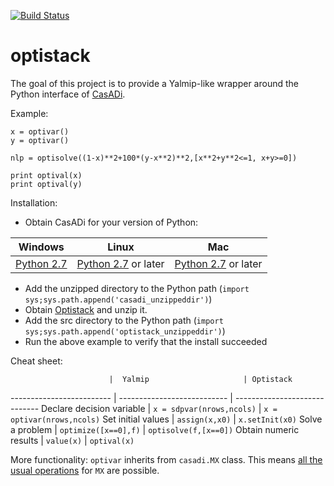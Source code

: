 [![Build Status](https://travis-ci.org/casadi/python-optistack.png?branch=master)](https://travis-ci.org/casadi/python-optistack)

# optistack
The goal of this project is to provide a Yalmip-like wrapper around the Python interface of [CasADi](http://casadi.org).

Example:
```mpython
x = optivar()
y = optivar()

nlp = optisolve((1-x)**2+100*(y-x**2)**2,[x**2+y**2<=1, x+y>=0])

print optival(x)
print optival(y)
```

Installation:
 * Obtain CasADi for your version of Python:

Windows   |   Linux     |    Mac
----------|-------------|--------------
[Python 2.7](http://files.casadi.org/2.4.2/windows/casadi-py27-np1.9.1-v2.4.2.zip)  |    [Python 2.7](http://files.casadi.org/2.4.2/linux/casadi-py27-np1.9.1-v2.4.2.tar.gz) or later      | [Python 2.7](http://files.casadi.org/2.4.2/osx/casadi-py27-np1.9.1-v2.4.2.tar.gz) or later

 * Add the unzipped directory to the Python path (`import sys;sys.path.append('casadi_unzippeddir')`)
 * Obtain [Optistack](https://github.com/casadi/python-optistack/archive/master.zip) and unzip it.
 * Add the src directory to the Python path (`import sys;sys.path.append('optistack_unzippeddir')`)
 * Run the above example to verify that the install succeeded


Cheat sheet:

                          |  Yalmip                     | Optistack
------------------------- | --------------------------- | -----------------------------
Declare decision variable | `x = sdpvar(nrows,ncols)`   | `x = optivar(nrows,ncols)`
Set initial values        | `assign(x,x0)`              | `x.setInit(x0)`
Solve a problem           | `optimize([x==0],f)`        | `optisolve(f,[x==0])`
Obtain numeric results    | `value(x)`                  | `optival(x)`


More functionality:
`optivar` inherits from `casadi.MX` class. This means [all the usual operations](http://casadi.sourceforge.net/v2.4.1/api/html/d9/dc2/group__expression__tools.html) for `MX` are possible.






